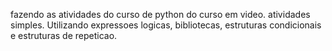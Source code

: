 fazendo as atividades do curso de python do curso em video.
atividades simples. Utilizando expressoes logicas, bibliotecas, estruturas condicionais e estruturas de repeticao.
